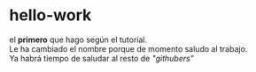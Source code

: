 # hello-work
el **primero** que hago según el tutorial.  
Le ha cambiado el nombre porque de momento saludo al trabajo.  
Ya habrá tiempo de saludar al resto de *"githubers"*

